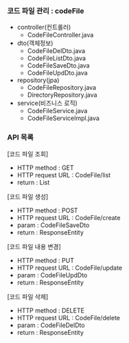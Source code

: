 ### 코드 파일 관리 : codeFile
- controller(컨트롤러)
    - CodeFileController.java
- dto(객체정보)
    - CodeFileDelDto.java
    - CodeFileListDto.java
    - CodeFileSaveDto.java
    - CodeFileUpdDto.java
- repository(jpa)
    - CodeFileRepository.java
    - DirectoryRepository.java
- service(비즈니스 로직)
    - CodeFileService.java
    - CodeFileServiceImpl.java

### API 목록
[코드 파일 조회]
- HTTP method : GET
- HTTP request URL : CodeFile/list
- return : List<CodeFileListDto>

[코드 파일 생성]
- HTTP method : POST
- HTTP request URL : CodeFile/create
- param : CodeFileSaveDto
- return : ResponseEntity<String>

[코드 파일 내용 변경]
- HTTP method : PUT
- HTTP request URL : CodeFile/update
- param : CodeFileUpdDto
- return : ResponseEntity<String>

[코드 파일 삭제]
- HTTP method : DELETE
- HTTP request URL : CodeFile/delete
- param : CodeFileDelDto
- return : ResponseEntity<String>
